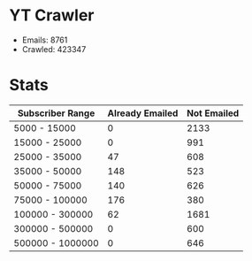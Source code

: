 # YT Crawler
- Emails: 8761
- Crawled: 423347

# Stats
| Subscriber Range  | Already Emailed | Not Emailed |
|-------|-------|-------|
| 5000 - 15000 | 0 | 2133 |
| 15000 - 25000 | 0 | 991 |
| 25000 - 35000 | 47 | 608 |
| 35000 - 50000 | 148 | 523 |
| 50000 - 75000 | 140 | 626 |
| 75000 - 100000 | 176 | 380 |
| 100000 - 300000 | 62 | 1681 |
| 300000 - 500000 | 0 | 600 |
| 500000 - 1000000 | 0 | 646 |
